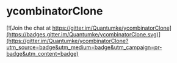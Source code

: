 # ycombinatorClone

[![Join the chat at https://gitter.im/Quantumke/ycombinatorClone](https://badges.gitter.im/Quantumke/ycombinatorClone.svg)](https://gitter.im/Quantumke/ycombinatorClone?utm_source=badge&utm_medium=badge&utm_campaign=pr-badge&utm_content=badge)
